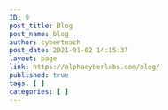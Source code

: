 ```yaml
---
ID: 9
post_title: Blog
post_name: blog
author: cyberteach
post_date: 2021-01-02 14:15:37
layout: page
link: https://alphacyberlabs.com/blog/
published: true
tags: [ ]
categories: [ ]
---
```

